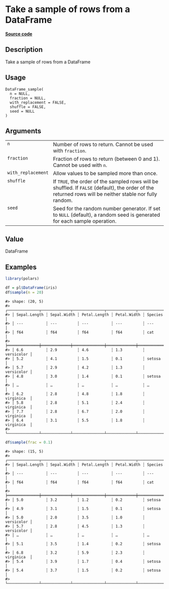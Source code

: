 
# Take a sample of rows from a DataFrame

[**Source code**](https://github.com/pola-rs/r-polars/tree/main/R/dataframe__frame.R#L1635)

## Description

Take a sample of rows from a DataFrame

## Usage

<pre><code class='language-R'>DataFrame_sample(
  n = NULL,
  fraction = NULL,
  with_replacement = FALSE,
  shuffle = FALSE,
  seed = NULL
)
</code></pre>

## Arguments

<table>
<tr>
<td style="white-space: nowrap; font-family: monospace; vertical-align: top">
<code id="DataFrame_sample_:_n">n</code>
</td>
<td>
Number of rows to return. Cannot be used with <code>fraction</code>.
</td>
</tr>
<tr>
<td style="white-space: nowrap; font-family: monospace; vertical-align: top">
<code id="DataFrame_sample_:_fraction">fraction</code>
</td>
<td>
Fraction of rows to return (between 0 and 1). Cannot be used with
<code>n</code>.
</td>
</tr>
<tr>
<td style="white-space: nowrap; font-family: monospace; vertical-align: top">
<code id="DataFrame_sample_:_with_replacement">with_replacement</code>
</td>
<td>
Allow values to be sampled more than once.
</td>
</tr>
<tr>
<td style="white-space: nowrap; font-family: monospace; vertical-align: top">
<code id="DataFrame_sample_:_shuffle">shuffle</code>
</td>
<td>
If <code>TRUE</code>, the order of the sampled rows will be shuffled. If
<code>FALSE</code> (default), the order of the returned rows will be
neither stable nor fully random.
</td>
</tr>
<tr>
<td style="white-space: nowrap; font-family: monospace; vertical-align: top">
<code id="DataFrame_sample_:_seed">seed</code>
</td>
<td>
Seed for the random number generator. If set to <code>NULL</code>
(default), a random seed is generated for each sample operation.
</td>
</tr>
</table>

## Value

DataFrame

## Examples

``` r
library(polars)

df = pl$DataFrame(iris)
df$sample(n = 20)
```

    #> shape: (20, 5)
    #> ┌──────────────┬─────────────┬──────────────┬─────────────┬────────────┐
    #> │ Sepal.Length ┆ Sepal.Width ┆ Petal.Length ┆ Petal.Width ┆ Species    │
    #> │ ---          ┆ ---         ┆ ---          ┆ ---         ┆ ---        │
    #> │ f64          ┆ f64         ┆ f64          ┆ f64         ┆ cat        │
    #> ╞══════════════╪═════════════╪══════════════╪═════════════╪════════════╡
    #> │ 6.6          ┆ 2.9         ┆ 4.6          ┆ 1.3         ┆ versicolor │
    #> │ 5.2          ┆ 4.1         ┆ 1.5          ┆ 0.1         ┆ setosa     │
    #> │ 5.7          ┆ 2.9         ┆ 4.2          ┆ 1.3         ┆ versicolor │
    #> │ 4.8          ┆ 3.0         ┆ 1.4          ┆ 0.1         ┆ setosa     │
    #> │ …            ┆ …           ┆ …            ┆ …           ┆ …          │
    #> │ 6.2          ┆ 2.8         ┆ 4.8          ┆ 1.8         ┆ virginica  │
    #> │ 5.8          ┆ 2.8         ┆ 5.1          ┆ 2.4         ┆ virginica  │
    #> │ 7.7          ┆ 2.8         ┆ 6.7          ┆ 2.0         ┆ virginica  │
    #> │ 6.4          ┆ 3.1         ┆ 5.5          ┆ 1.8         ┆ virginica  │
    #> └──────────────┴─────────────┴──────────────┴─────────────┴────────────┘

``` r
df$sample(frac = 0.1)
```

    #> shape: (15, 5)
    #> ┌──────────────┬─────────────┬──────────────┬─────────────┬────────────┐
    #> │ Sepal.Length ┆ Sepal.Width ┆ Petal.Length ┆ Petal.Width ┆ Species    │
    #> │ ---          ┆ ---         ┆ ---          ┆ ---         ┆ ---        │
    #> │ f64          ┆ f64         ┆ f64          ┆ f64         ┆ cat        │
    #> ╞══════════════╪═════════════╪══════════════╪═════════════╪════════════╡
    #> │ 5.0          ┆ 3.2         ┆ 1.2          ┆ 0.2         ┆ setosa     │
    #> │ 4.9          ┆ 3.1         ┆ 1.5          ┆ 0.1         ┆ setosa     │
    #> │ 5.0          ┆ 2.0         ┆ 3.5          ┆ 1.0         ┆ versicolor │
    #> │ 5.7          ┆ 2.8         ┆ 4.5          ┆ 1.3         ┆ versicolor │
    #> │ …            ┆ …           ┆ …            ┆ …           ┆ …          │
    #> │ 5.1          ┆ 3.5         ┆ 1.4          ┆ 0.2         ┆ setosa     │
    #> │ 6.8          ┆ 3.2         ┆ 5.9          ┆ 2.3         ┆ virginica  │
    #> │ 5.4          ┆ 3.9         ┆ 1.7          ┆ 0.4         ┆ setosa     │
    #> │ 5.4          ┆ 3.7         ┆ 1.5          ┆ 0.2         ┆ setosa     │
    #> └──────────────┴─────────────┴──────────────┴─────────────┴────────────┘

